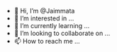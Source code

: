 - 👋 Hi, I’m @Jaimmata
- 👀 I’m interested in ...
- 🌱 I’m currently learning ...
- 💞️ I’m looking to collaborate on ...
- 📫 How to reach me ...

<!---
Jaimmata/Jaimmata is a ✨ special ✨ repository because its `README.md` (this file) appears on your GitHub profile.
You can click the Preview link to take a look at your changes.
--->
